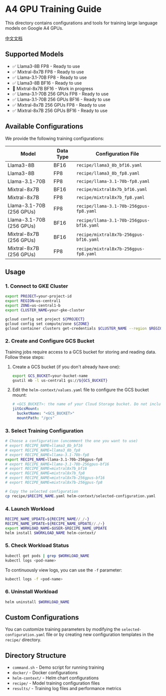 # A4 GPU Training Guide

This directory contains configurations and tools for training large language models on Google A4 GPUs.

[中文文档](./README_CN.md)

## Supported Models

- ✅ Llama3-8B FP8 - Ready to use
- ✅ Mixtral-8x7B FP8 - Ready to use
- ✅ Llama-3.1-70B FP8 - Ready to use
- ✅ Llama3-8B BF16 - Ready to use
- 🚧 Mixtral-8x7B BF16 - Work in progress
- ✅ Llama-3.1-70B 256 GPUs FP8 - Ready to use
- ✅ Llama-3.1-70B 256 GPUs BF16 - Ready to use
- ✅ Mixtral-8x7B  256 GPUs FP8 - Ready to use
- ✅ Mixtral-8x7B  256 GPUs BF16 - Ready to use

## Available Configurations

We provide the following training configurations:

| Model | Data Type | Configuration File |
|-------|-----------|-------------------|
| Llama3-8B | BF16 | `recipe/llama3_8b_bf16.yaml` |
| Llama3-8B | FP8 | `recipe/llama3_8b_fp8.yaml` |
| Llama-3.1-70B | FP8 | `recipe/llama-3.1-70b-fp8.yaml` |
| Mixtral-8x7B | BF16 | `recipe/mixtral8x7b_bf16.yaml` |
| Mixtral-8x7B | FP8 | `recipe/mixtral8x7b_fp8.yaml` |
| Llama-3.1-70B (256 GPUs) | FP8 | `recipe/llama-3.1-70b-256gpus-fp8.yaml` |
| Llama-3.1-70B (256 GPUs) | BF16 | `recipe/llama-3.1-70b-256gpus-bf16.yaml` |
| Mixtral-8x7B (256 GPUs) | BF16 | `recipe/mixtral8x7b-256gpus-bf16.yaml` |
| Mixtral-8x7B (256 GPUs) | FP8 | `recipe/mixtral8x7b-256gpus-fp8.yaml` |

## Usage

### 1. Connect to GKE Cluster

```bash
export PROJECT=your-project-id
export REGION=us-central1
export ZONE=us-central1-b
export CLUSTER_NAME=your-gke-cluster

gcloud config set project ${PROJECT}
gcloud config set compute/zone ${ZONE}
gcloud container clusters get-credentials $CLUSTER_NAME --region $REGION
```

### 2. Create and Configure GCS Bucket

Training jobs require access to a GCS bucket for storing and reading data. Follow these steps:

1. Create a GCS bucket (if you don't already have one):
   ```bash
   export GCS_BUCKET=your-bucket-name
   gsutil mb -l us-central1 gs://${GCS_BUCKET}
   ```

2. Edit the `helm-context/values.yaml` file to configure the GCS bucket mount:
   ```yaml
   # <GCS_BUCKET>: the name of your Cloud Storage bucket. Do not include the gs:// prefix, and do not miss ""
   jitGcsMount:
     bucketName: "<GCS_BUCKET>"
     mountPath: "/gcs"
   ```

### 3. Select Training Configuration

```bash
# Choose a configuration (uncomment the one you want to use)
# export RECIPE_NAME=llama3_8b_bf16
# export RECIPE_NAME=llama3_8b_fp8
# export RECIPE_NAME=llama-3.1-70b-fp8
export RECIPE_NAME=llama-3.1-70b-256gpus-fp8
# export RECIPE_NAME=llama-3.1-70b-256gpus-bf16
# export RECIPE_NAME=mixtral8x7b_bf16
# export RECIPE_NAME=mixtral8x7b_fp8
# export RECIPE_NAME=mixtral8x7b-256gpus-bf16
# export RECIPE_NAME=mixtral8x7b-256gpus-fp8

# Copy the selected configuration
cp recipe/$RECIPE_NAME.yaml helm-context/selected-configuration.yaml
```

### 4. Launch Workload

```bash
RECIPE_NAME_UPDATE=${RECIPE_NAME//_/-}
RECIPE_NAME_UPDATE=${RECIPE_NAME_UPDATE//./-}
export WORKLOAD_NAME=$USER-$RECIPE_NAME_UPDATE
helm install $WORKLOAD_NAME helm-context/
```

### 5. Check Workload Status

```bash
kubectl get pods | grep $WORKLOAD_NAME
kubectl logs <pod-name>
```

To continuously view logs, you can use the `-f` parameter:
```bash
kubectl logs -f <pod-name>
```

### 6. Uninstall Workload

```bash
helm uninstall $WORKLOAD_NAME
```

## Custom Configurations

You can customize training parameters by modifying the `selected-configuration.yaml` file or by creating new configuration templates in the `recipe/` directory.

## Directory Structure

- `command.sh` - Demo script for running training
- `docker/` - Docker configurations
- `helm-context/` - Helm chart configurations
- `recipe/` - Model training configuration files
- `results/` - Training log files and performance metrics
